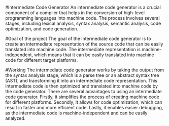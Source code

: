 #Intermediate Code Generator
An intermediate code generator is a crucial component of a compiler that helps in the conversion of high-level programming languages into machine code. The process involves several stages, including lexical analysis, syntax analysis, semantic analysis, code optimization, and code generation.

#Goal of the project
The goal of the intermediate code generator is to create an intermediate representation of the source code that can be easily translated into machine code. The intermediate representation is machine-independent, which means that it can be easily translated into machine code for different target platforms.

#Working
The intermediate code generator works by taking the output from the syntax analysis stage, which is a parse tree or an abstract syntax tree (AST), and transforming it into an intermediate code representation. This intermediate code is then optimized and translated into machine code by the code generator.
There are several advantages to using an intermediate code generator. Firstly, it simplifies the process of creating machine code for different platforms. Secondly, it allows for code optimization, which can result in faster and more efficient code. Lastly, it enables easier debugging, as the intermediate code is machine-independent and can be easily analyzed.







